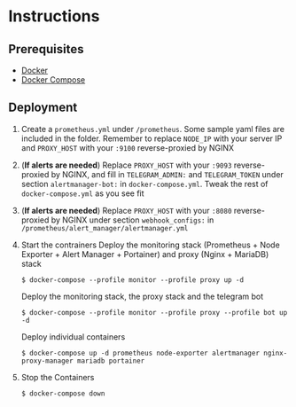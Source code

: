 # Instructions

## Prerequisites

- [Docker](https://docs.docker.com/engine/install/ubuntu/)
- [Docker Compose](https://docs.docker.com/compose/install/)

## Deployment

1. Create a `prometheus.yml` under `/prometheus`. Some sample yaml files are included in the folder. Remember to replace `NODE_IP` with your server IP and `PROXY_HOST` with your `:9100` reverse-proxied by NGINX   

2. (**If alerts are needed**) Replace `PROXY_HOST` with your `:9093` reverse-proxied by NGINX, and fill in `TELEGRAM_ADMIN:` and `TELEGRAM_TOKEN` under section `alertmanager-bot:` in `docker-compose.yml`. Tweak the rest of `docker-compose.yml` as you see fit

3. (**If alerts are needed**) Replace `PROXY_HOST` with your `:8080` reverse-proxied by NGINX under section `webhook_configs:` in `/prometheus/alert_manager/alertmanager.yml` 

4. Start the contrainers
    Deploy the monitoring stack (Prometheus + Node Exporter + Alert Manager + Portainer) and proxy (Nginx + MariaDB) stack
    ```
    $ docker-compose --profile monitor --profile proxy up -d
    ```
    Deploy the monitoring stack, the proxy stack and the telegram bot 
    ```
    $ docker-compose --profile monitor --profile proxy --profile bot up -d
    ```
    Deploy individual containers 
    ```
    $ docker-compose up -d prometheus node-exporter alertmanager nginx-proxy-manager mariadb portainer
    ```

5. Stop the Containers
    ```
    $ docker-compose down
    ```